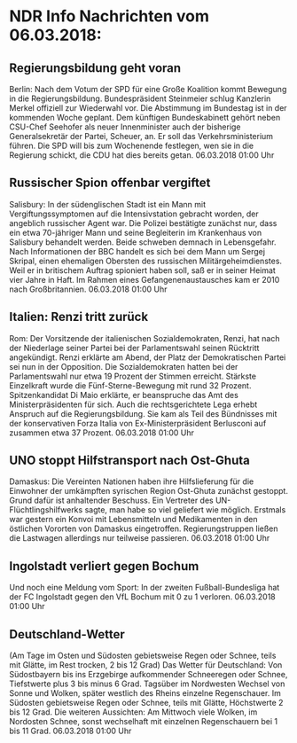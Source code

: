 # NDR Info Nachrichten vom 06.03.2018:


## Regierungsbildung geht voran
Berlin: Nach dem Votum der SPD für eine Große Koalition kommt Bewegung in die Regierungsbildung. Bundespräsident Steinmeier schlug Kanzlerin Merkel offiziell zur Wiederwahl vor. Die Abstimmung im Bundestag ist in der kommenden Woche geplant. Dem künftigen Bundeskabinett gehört neben CSU-Chef Seehofer als neuer Innenminister auch der bisherige Generalsekretär der Partei, Scheuer, an. Er soll das Verkehrsministerium führen. Die SPD will bis zum Wochenende festlegen, wen sie in die Regierung schickt, die CDU hat dies bereits getan. 06.03.2018 01:00 Uhr 

## Russischer Spion offenbar vergiftet
Salisbury: In der südenglischen Stadt ist ein Mann mit Vergiftungssymptomen auf die Intensivstation gebracht worden, der angeblich russischer Agent war. Die Polizei bestätigte zunächst nur, dass ein etwa 70-jähriger Mann und seine Begleiterin im Krankenhaus von Salisbury behandelt werden. Beide schweben demnach in Lebensgefahr. Nach Informationen der BBC handelt es sich bei dem Mann um Sergej Skripal, einen ehemaligen Obersten des russischen Militärgeheimdienstes. Weil er in britischem Auftrag spioniert haben soll, saß er in seiner Heimat vier Jahre in Haft. Im Rahmen eines Gefangenenaustausches kam er 2010 nach Großbritannien. 06.03.2018 01:00 Uhr 

## Italien: Renzi tritt zurück
Rom: Der Vorsitzende der italienischen Sozialdemokraten, Renzi, hat nach der Niederlage seiner Partei bei der Parlamentswahl seinen Rücktritt angekündigt. Renzi erklärte am Abend, der Platz der Demokratischen Partei sei nun in der Opposition. Die Sozialdemokraten hatten bei der Parlamentswahl nur etwa 19 Prozent der Stimmen erreicht. Stärkste Einzelkraft wurde die Fünf-Sterne-Bewegung mit rund 32 Prozent. Spitzenkandidat Di Maio erklärte, er beanspruche das Amt des Ministerpräsidenten für sich. Auch die rechtsgerichtete Lega erhebt Anspruch auf die Regierungsbildung. Sie kam als Teil des Bündnisses mit der konservativen Forza Italia von Ex-Ministerpräsident Berlusconi auf zusammen etwa 37 Prozent. 06.03.2018 01:00 Uhr 

## UNO stoppt Hilfstransport nach Ost-Ghuta
Damaskus: Die Vereinten Nationen haben ihre Hilfslieferung für die Einwohner der umkämpften syrischen Region Ost-Ghuta zunächst gestoppt. Grund dafür ist anhaltender Beschuss. Ein Vertreter des UN-Flüchtlingshilfwerks sagte, man habe so viel geliefert wie möglich. Erstmals war gestern ein Konvoi mit Lebensmitteln und Medikamenten in den östlichen Vororten von Damaskus eingetroffen. Regierungstruppen ließen die Lastwagen allerdings nur teilweise passieren. 06.03.2018 01:00 Uhr 

## Ingolstadt verliert gegen Bochum
Und noch eine Meldung vom Sport: In der zweiten Fußball-Bundesliga hat der FC Ingolstadt gegen den VfL Bochum mit 0 zu 1 verloren. 06.03.2018 01:00 Uhr 

## Deutschland-Wetter
(Am Tage im Osten und Südosten gebietsweise Regen oder Schnee, teils mit Glätte, im Rest trocken, 2 bis 12 Grad) Das Wetter für Deutschland: Von Südostbayern bis ins Erzgebirge aufkommender Schneeregen oder Schnee, Tiefstwerte plus 3 bis minus 6 Grad. Tagsüber im Nordwesten Wechsel von Sonne und Wolken, später westlich des Rheins einzelne Regenschauer. Im Südosten gebietsweise Regen oder Schnee, teils mit Glätte, Höchstwerte 2 bis 12 Grad. Die weiteren Aussichten: Am Mittwoch viele Wolken, im Nordosten Schnee, sonst wechselhaft mit einzelnen Regenschauern bei 1 bis 11 Grad. 06.03.2018 01:00 Uhr 
